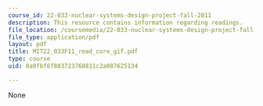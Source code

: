 ```yaml
---
course_id: 22-033-nuclear-systems-design-project-fall-2011
description: This resource contains information regarding readings.
file_location: /coursemedia/22-033-nuclear-systems-design-project-fall-2011/8a0fbf6f803723768811c2a087625134_MIT22_033F11_read_core_gif.pdf
file_type: application/pdf
layout: pdf
title: MIT22_033F11_read_core_gif.pdf
type: course
uid: 8a0fbf6f803723768811c2a087625134

---
```

None